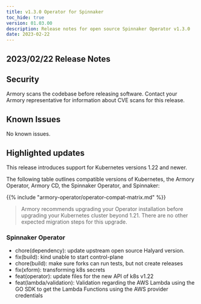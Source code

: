 ```yaml
---
title: v1.3.0 Operator for Spinnaker
toc_hide: true
version: 01.03.00
description: Release notes for open source Spinnaker Operator v1.3.0
date: 2023-02-22
---
```


## 2023/02/22 Release Notes

## Security

Armory scans the codebase before releasing software. Contact your Armory representative for information about CVE scans for this release.

## Known Issues

No known issues.

## Highlighted updates

This release introduces support for Kubernetes versions 1.22 and newer.

The following table outlines compatible versions of Kubernetes, the Armory Operator, Armory CD, the Spinnaker Operator, and Spinnaker:

{{% include "armory-operator/operator-compat-matrix.md" %}}

>Armory recommends upgrading your Operator installation before upgrading your Kubernetes cluster beyond 1.21. There are no other expected migration steps for this upgrade.


### Spinnaker Operator

* chore(dependency): update upstream open source Halyard version.
* fix(build): kind unable to start control-plane
* chore(build): make sure forks can run tests, but not create releases
* fix(xform): transforming k8s secrets
* feat(operator): update files for the new API of k8s v1.22
* feat(lambda/validation): Validation regarding the AWS Lambda using the GO
  SDK to get the Lambda Functions using the AWS provider credentials
